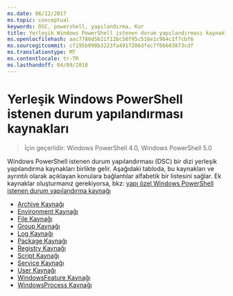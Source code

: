 ```yaml
---
ms.date: 06/12/2017
ms.topic: conceptual
keywords: DSC, powershell, yapılandırma, Kur
title: Yerleşik Windows PowerShell istenen durum yapılandırması kaynakları
ms.openlocfilehash: aac7786d5621f12bc50f95c516e1c964c1f7cbf6
ms.sourcegitcommit: cf195b090b3223fa4917206dfec7f0b603873cdf
ms.translationtype: MT
ms.contentlocale: tr-TR
ms.lasthandoff: 04/09/2018
---
```

# <a name="built-in-windows-powershell-desired-state-configuration-resources"></a>Yerleşik Windows PowerShell istenen durum yapılandırması kaynakları

> İçin geçerlidir: Windows PowerShell 4.0, Windows PowerShell 5.0

Windows PowerShell istenen durum yapılandırması (DSC) bir dizi yerleşik yapılandırma kaynakları birlikte gelir. Aşağıdaki tabloda, bu kaynakları ve ayrıntılı olarak açıklayan konulara bağlantılar alfabetik bir listesini sağlar. Ek kaynaklar oluşturmanız gerekiyorsa, bkz: [yapı özel Windows PowerShell istenen durum yapılandırma kaynağı](authoringResource.md)

* [Archive Kaynağı](archiveResource.md)
* [Environment Kaynağı](environmentResource.md)
* [File Kaynağı](fileResource.md)
* [Group Kaynağı](groupResource.md)
* [Log Kaynağı](logResource.md)
* [Package Kaynağı](packageResource.md)
* [Registry Kaynağı](registryResource.md)
* [Script Kaynağı](scriptResource.md)
* [Service Kaynağı](serviceResource.md)
* [User Kaynağı](userResource.md)
* [WindowsFeature Kaynağı](windowsfeatureResource.md)
* [WindowsProcess Kaynağı](windowsProcessResource.md)